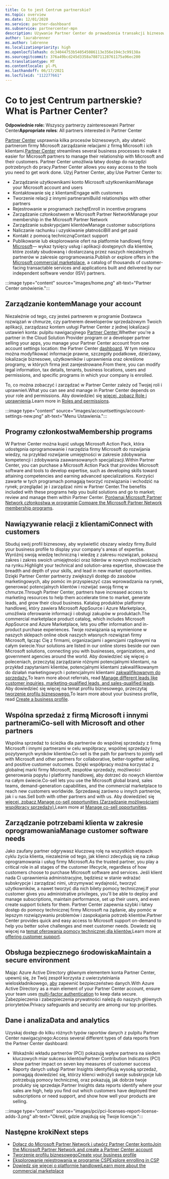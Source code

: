```yaml
---
title: Co to jest Centrum partnerskie?
ms.topic: overview
ms.date: 12/01/2020
ms.service: partner-dashboard
ms.subservice: partnercenter-mpn
description: Używanie Partner Center do prowadzenia transakcji biznesowych z firmą Microsoft i klientami
author: laurabrenner
ms.author: labrenne
ms.localizationpriority: high
ms.openlocfilehash: dc34044753b540545086113e356e194c3c99138a
ms.sourcegitcommit: 376a49bcd245d3358a78871128761175a96ec200
ms.translationtype: MT
ms.contentlocale: pl-PL
ms.lasthandoff: 06/17/2021
ms.locfileid: "112277661"
---
```

# <a name="what-is-partner-center"></a><span data-ttu-id="a29a3-103">Co to jest Centrum partnerskie?</span><span class="sxs-lookup"><span data-stu-id="a29a3-103">What is Partner Center?</span></span>

<span data-ttu-id="a29a3-104">**Odpowiednie role:** Wszyscy partnerzy zainteresowani Partner Center</span><span class="sxs-lookup"><span data-stu-id="a29a3-104">**Appropriate roles**: All partners interested in Partner Center</span></span>

<span data-ttu-id="a29a3-105">[Partner Center](https://partner.microsoft.com/dashboard/home) usprawnia kilka procesów biznesowych, aby ułatwić partnerom firmy Microsoft zarządzanie relacjami z firmą Microsoft i ich klientami.</span><span class="sxs-lookup"><span data-stu-id="a29a3-105">[Partner Center](https://partner.microsoft.com/dashboard/home) streamlines several business processes to make it easier for Microsoft partners to manage their relationship with Microsoft and their customers.</span></span> <span data-ttu-id="a29a3-106">Partner Center umożliwia łatwy dostęp do narzędzi potrzebnych do pracy.</span><span class="sxs-lookup"><span data-stu-id="a29a3-106">Partner Center allows you easy access to the tools you need to get work done.</span></span> <span data-ttu-id="a29a3-107">Użyj Partner Center, aby:</span><span class="sxs-lookup"><span data-stu-id="a29a3-107">Use Partner Center to:</span></span>

- <span data-ttu-id="a29a3-108">Zarządzanie użytkownikami konto Microsoft użytkownikami</span><span class="sxs-lookup"><span data-stu-id="a29a3-108">Manage your Microsoft account and users</span></span>
- <span data-ttu-id="a29a3-109">Kontaktowanie się z klientami</span><span class="sxs-lookup"><span data-stu-id="a29a3-109">Engage with customers</span></span>
- <span data-ttu-id="a29a3-110">Tworzenie relacji z innymi partnerami</span><span class="sxs-lookup"><span data-stu-id="a29a3-110">Build relationships with other partners</span></span>
- <span data-ttu-id="a29a3-111">Rejestrowanie w programach zachęt</span><span class="sxs-lookup"><span data-stu-id="a29a3-111">Enroll in incentive programs</span></span>
- <span data-ttu-id="a29a3-112">Zarządzanie członkostwem w Microsoft Partner Network</span><span class="sxs-lookup"><span data-stu-id="a29a3-112">Manage your membership in the Microsoft Partner Network</span></span>
- <span data-ttu-id="a29a3-113">Zarządzanie subskrypcjami klientów</span><span class="sxs-lookup"><span data-stu-id="a29a3-113">Manage customer subscriptions</span></span>
- <span data-ttu-id="a29a3-114">Naliczanie rachunku i uzyskiwanie płatności</span><span class="sxs-lookup"><span data-stu-id="a29a3-114">Bill and get paid</span></span>
- <span data-ttu-id="a29a3-115">Kontakt z pomocą techniczną</span><span class="sxs-lookup"><span data-stu-id="a29a3-115">Contact support</span></span>
- <span data-ttu-id="a29a3-116">Publikowanie lub eksplorowanie ofert na platformie handlowej firmy [Microsoft](/azure/marketplace)— wykaz tysięcy usług i aplikacji dostępnych dla klientów, które zostały sbudowaną i dostarczaną przez naszych niezależnych partnerów w zakresie oprogramowania.</span><span class="sxs-lookup"><span data-stu-id="a29a3-116">Publish or explore offers in the [Microsoft commercial marketplace](/azure/marketplace), a catalog of thousands of customer-facing transactable services and applications built and delivered by our independent software vendor (ISV) partners.</span></span>

:::image type="content" source="images/home.png" alt-text="Partner Center omówienie.":::

## <a name="manage-your-account"></a><span data-ttu-id="a29a3-118">Zarządzanie kontem</span><span class="sxs-lookup"><span data-stu-id="a29a3-118">Manage your account</span></span>

<span data-ttu-id="a29a3-119">Niezależnie od tego, czy jesteś partnerem w programie Dostawca rozwiązań w chmurze, czy partnerem deweloperów sprzedażowym Twoich aplikacji, zarządzasz kontem usługi Partner Center z jednej lokalizacji ustawień konta: pulpitu nawigacyjnego [Partner Center.](https://partner.microsoft.com/dashboard/home)</span><span class="sxs-lookup"><span data-stu-id="a29a3-119">Whether you're a partner in the Cloud Solution Provider program or a developer partner selling your apps, you manage your Partner Center account from one account settings location: the Partner Center [dashboard](https://partner.microsoft.com/dashboard/home).</span></span> <span data-ttu-id="a29a3-120">W tym miejscu można modyfikować informacje prawne, szczegóły podatkowe, dzierżawy, lokalizacje biznesowe, użytkowników i uprawnienia oraz określone programy, w których firma jest zarejestrowane.</span><span class="sxs-lookup"><span data-stu-id="a29a3-120">From there, you can modify legal information, tax details, tenants, business locations, users and permissions, and specific programs in which your company is enrolled.</span></span>

<span data-ttu-id="a29a3-121">To, co można zobaczyć i zarządzać w Partner Center zależy od Twojej roli i uprawnień.</span><span class="sxs-lookup"><span data-stu-id="a29a3-121">What you can see and manage in Partner Center depends on your role and permissions.</span></span> <span data-ttu-id="a29a3-122">Aby dowiedzieć się [więcej, zobacz Role i uprawnienia](permissions-overview.md).</span><span class="sxs-lookup"><span data-stu-id="a29a3-122">Learn more in [Roles and permissions](permissions-overview.md).</span></span>

:::image type="content" source="images/accountsettings/account-settings-new.png" alt-text="Menu Ustawienia.":::

## <a name="membership-programs"></a><span data-ttu-id="a29a3-124">Programy członkostwa</span><span class="sxs-lookup"><span data-stu-id="a29a3-124">Membership programs</span></span>

<span data-ttu-id="a29a3-125">W Partner Center można kupić usługę Microsoft Action Pack, która udostępnia oprogramowanie i narzędzia firmy Microsoft do rozwijania wiedzy, na przykład rozwijanie umiejętności w zakresie zdobywania kompetencji i zdobywania zaawansowanych specjalizacji.</span><span class="sxs-lookup"><span data-stu-id="a29a3-125">Within Partner Center, you can purchase a Microsoft Action Pack that provides Microsoft software and tools to develop expertise, such as developing skills toward attaining competencies and earning advanced specializations.</span></span> <span data-ttu-id="a29a3-126">Korzyści zawarte w tych programach pomagają tworzyć rozwiązania i wchodzić na rynek; przeglądać je i zarządzać nimi w Partner Center.</span><span class="sxs-lookup"><span data-stu-id="a29a3-126">The benefits included with these programs help you build solutions and go to market; review and manage them within Partner Center.</span></span> <span data-ttu-id="a29a3-127">[Porównaj Microsoft Partner Network członkostwa w programie](https://partner.microsoft.com/membership/compare-offers).</span><span class="sxs-lookup"><span data-stu-id="a29a3-127">[Compare the Microsoft Partner Network membership programs](https://partner.microsoft.com/membership/compare-offers).</span></span>

## <a name="connect-with-customers"></a><span data-ttu-id="a29a3-128">Nawiązywanie relacji z klientami</span><span class="sxs-lookup"><span data-stu-id="a29a3-128">Connect with customers</span></span>

<span data-ttu-id="a29a3-129">Sbuduj swój profil biznesowy, aby wyświetlić obszary wiedzy firmy.</span><span class="sxs-lookup"><span data-stu-id="a29a3-129">Build your business profile to display your company's areas of expertise.</span></span> <span data-ttu-id="a29a3-130">Wyróżnij swoją wiedzę techniczną i wiedzę z zakresu rozwiązań, pokazuj zakres i zakres swoich umiejętności oraz liderów w nowych możliwościach na rynku.</span><span class="sxs-lookup"><span data-stu-id="a29a3-130">Highlight your technical and solution-area expertise, showcase the breadth and depth of your skills, and lead in new market opportunities.</span></span> <span data-ttu-id="a29a3-131">Dzięki Partner Center partnerzy zwiększyli dostęp do zasobów marketingowych, aby pomóc im przyspieszyć czas wprowadzania na rynek, generować potencjalnych klientów i rozwijać swoją firmę w chmurze.</span><span class="sxs-lookup"><span data-stu-id="a29a3-131">Through Partner Center, partners have increased access to marketing resources to help them accelerate time to market, generate leads, and grow their cloud business.</span></span> <span data-ttu-id="a29a3-132">Katalog produktów platformy handlowej, który zawiera Microsoft AppSource i Azure Marketplace, umożliwia oferowanie informacji i obsługi zakupów w produktach.</span><span class="sxs-lookup"><span data-stu-id="a29a3-132">The commercial marketplace product catalog, which includes Microsoft AppSource and Azure Marketplace, lets you offer information and in-product purchase experiences.</span></span> <span data-ttu-id="a29a3-133">Twoje rozwiązania są wymienione w naszych sklepach online obok naszych własnych rozwiązań firmy Microsoft, łącząc Cię z firmami, organizacjami i agencjami rządowymi na całym świecie.</span><span class="sxs-lookup"><span data-stu-id="a29a3-133">Your solutions are listed in our online stores beside our own Microsoft solutions, connecting you with businesses, organizations, and government agencies around the world.</span></span> <span data-ttu-id="a29a3-134">Aby dowiedzieć się więcej o poleceniach, przeczytaj zarządzanie różnymi potencjalnymi klientami, na przykład zapytaniami klientów, potencjalnymi klientami zakwalifikowanym do działań marketingowych i potencjalnymi klientami [zakwalifikowanym do sprzedaży.](manage-leads.md)</span><span class="sxs-lookup"><span data-stu-id="a29a3-134">To learn more about referrals, read [Manage different leads like customer inquiries, marketing-qualified leads, and sales-qualified leads](manage-leads.md).</span></span> <span data-ttu-id="a29a3-135">Aby dowiedzieć się więcej na temat profilu biznesowego, przeczytaj [tworzenie profilu biznesowego.](create-a-marketing-profile.md)</span><span class="sxs-lookup"><span data-stu-id="a29a3-135">To learn more about your business profile, read [Create a business profile](create-a-marketing-profile.md).</span></span>

## <a name="co-sell-with-microsoft-and-other-partners"></a><span data-ttu-id="a29a3-136">Wspólna sprzedaż z firmą Microsoft i innymi partnerami</span><span class="sxs-lookup"><span data-stu-id="a29a3-136">Co-sell with Microsoft and other partners</span></span>

<span data-ttu-id="a29a3-137">Wspólna sprzedaż to ścieżka dla partnerów do wspólnej sprzedaży z firmą Microsoft i innymi partnerami w celu współpracy, wspólnej sprzedaży i pozytywnych wyników klientów.</span><span class="sxs-lookup"><span data-stu-id="a29a3-137">Co-sell is the path for partners to jointly sell with Microsoft and other partners for collaborative, better-together selling, and positive customer outcomes.</span></span> <span data-ttu-id="a29a3-138">Dzięki współpracy można korzystać z globalnej marki firmy Microsoft, zespołów sprzedaży, możliwości generowania popytu i platformy handlowej, aby dotrzeć do nowych klientów na całym świecie.</span><span class="sxs-lookup"><span data-stu-id="a29a3-138">Co-sell lets you use the Microsoft global brand, sales teams, demand-generation capabilities, and the commercial marketplace to reach new customers worldwide.</span></span> <span data-ttu-id="a29a3-139">Sprzedawaj zarówno u innych partnerów, jak i u nas.</span><span class="sxs-lookup"><span data-stu-id="a29a3-139">Sell both with other partners and with us.</span></span> <span data-ttu-id="a29a3-140">Aby dowiedzieć się [więcej, zobacz Manage co-sell opportunities (Zarządzanie możliwościami współpracy sprzedaży).](manage-co-sell-opportunities.md)</span><span class="sxs-lookup"><span data-stu-id="a29a3-140">Learn more at [Manage co-sell opportunities](manage-co-sell-opportunities.md).</span></span>

## <a name="manage-customer-software-needs"></a><span data-ttu-id="a29a3-141">Zarządzanie potrzebami klienta w zakresie oprogramowania</span><span class="sxs-lookup"><span data-stu-id="a29a3-141">Manage customer software needs</span></span>

<span data-ttu-id="a29a3-142">Jako zaufany partner odgrywasz kluczową rolę na wszystkich etapach cyklu życia klienta, niezależnie od tego, jak klienci zdecydują się na zakup oprogramowania i usług firmy Microsoft.</span><span class="sxs-lookup"><span data-stu-id="a29a3-142">As the trusted partner, you play a critical role in all stages of the customer lifecycle, regardless of how customers choose to purchase Microsoft software and services.</span></span> <span data-ttu-id="a29a3-143">Jeśli klient nada Ci uprawnienia administracyjne, będziesz w stanie wdrażać subskrypcje i zarządzać nimi, utrzymywać wydajność, tworzyć użytkowników, a nawet tworzyć dla nich bilety pomocy technicznej.</span><span class="sxs-lookup"><span data-stu-id="a29a3-143">If your customer gives you administrative privileges, you'll be able to deploy and manage subscriptions, maintain performance, set up their users, and even create support tickets for them.</span></span> <span data-ttu-id="a29a3-144">Partner Center zapewnia szybki i łatwy dostęp do pomocy technicznej firmy Microsoft na żądanie, aby pomóc w lepszym rozwiązywaniu problemów i zaspokajania potrzeb klientów.</span><span class="sxs-lookup"><span data-stu-id="a29a3-144">Partner Center provides quick and easy access to Microsoft support on-demand to help you better solve challenges and meet customer needs.</span></span> <span data-ttu-id="a29a3-145">Dowiedz się więcej na [temat oferowania pomocy technicznej dla klientów.](customer-support.md)</span><span class="sxs-lookup"><span data-stu-id="a29a3-145">Learn more at [offering customer support](customer-support.md).</span></span>

## <a name="maintain-a-secure-environment"></a><span data-ttu-id="a29a3-146">Obsługa bezpiecznego środowiska</span><span class="sxs-lookup"><span data-stu-id="a29a3-146">Maintain a secure environment</span></span>

<span data-ttu-id="a29a3-147">Mając Azure Active Directory głównym elementem konta Partner Center, upewnij się, że Twój zespół korzysta z uwierzytelniania wieloskładnikowego, [aby](partner-security-requirements-mandating-mfa.md) zapewnić bezpieczeństwo danych.</span><span class="sxs-lookup"><span data-stu-id="a29a3-147">With Azure Active Directory as a main element of your Partner Center account, ensure your team uses [multi-factor authentication](partner-security-requirements-mandating-mfa.md) to keep data secure.</span></span> <span data-ttu-id="a29a3-148">Zabezpieczenia i zabezpieczenia prywatności należą do naszych głównych priorytetów.</span><span class="sxs-lookup"><span data-stu-id="a29a3-148">Privacy safeguards and security are among our top priorities.</span></span>

## <a name="data-and-analytics"></a><span data-ttu-id="a29a3-149">Dane i analiza</span><span class="sxs-lookup"><span data-stu-id="a29a3-149">Data and analytics</span></span>

<span data-ttu-id="a29a3-150">Uzyskaj dostęp do kilku różnych typów raportów danych z pulpitu Partner Center nawigacyjnego:</span><span class="sxs-lookup"><span data-stu-id="a29a3-150">Access several different types of data reports from the Partner Center dashboard:</span></span>

- <span data-ttu-id="a29a3-151">Wskaźniki wkładu partnerów (PCI) pokazują wpływ partnera na siedem kluczowych miar sukcesu klientów</span><span class="sxs-lookup"><span data-stu-id="a29a3-151">Partner Contribution Indicators (PCI) show partner impact on seven key measures of customer success</span></span>
- <span data-ttu-id="a29a3-152">Raporty danych usługi Partner Insights identyfikują wysoką sprzedaż, pomagają dowiedzieć się, którzy klienci wdrożyli swoje subskrypcje lub potrzebują pomocy technicznej, oraz pokazują, jak dobrze twoje produkty się sprzedaje.</span><span class="sxs-lookup"><span data-stu-id="a29a3-152">Partner Insights data reports identify where your sales are high, help you find out which customers have deployed their subscriptions or need support, and show how well your products are selling.</span></span>

:::image type="content" source="images/pci/pci-licenses-report-license-adds-3.png" alt-text="Określ, gdzie znajdują się Twoje licencje.":::

## <a name="next-steps"></a><span data-ttu-id="a29a3-154">Następne kroki</span><span class="sxs-lookup"><span data-stu-id="a29a3-154">Next steps</span></span>

- [<span data-ttu-id="a29a3-155">Dołącz do Microsoft Partner Network i utwórz Partner Center konto</span><span class="sxs-lookup"><span data-stu-id="a29a3-155">Join the Microsoft Partner Network and create a Partner Center account</span></span>](mpn-create-a-partner-center-account.md)
- [<span data-ttu-id="a29a3-156">Tworzenie profilu biznesowego</span><span class="sxs-lookup"><span data-stu-id="a29a3-156">Create your business profile</span></span>](create-a-marketing-profile.md)
- [<span data-ttu-id="a29a3-157">Eksplorowanie rejestrowania w programie CSP</span><span class="sxs-lookup"><span data-stu-id="a29a3-157">Explore enrolling in CSP</span></span>](csp-overview.md)
- [<span data-ttu-id="a29a3-158">Dowiedz się więcej o platformie handlowej</span><span class="sxs-lookup"><span data-stu-id="a29a3-158">Learn more about the commercial marketplace</span></span>](csp-commercial-marketplace-overview.md)
